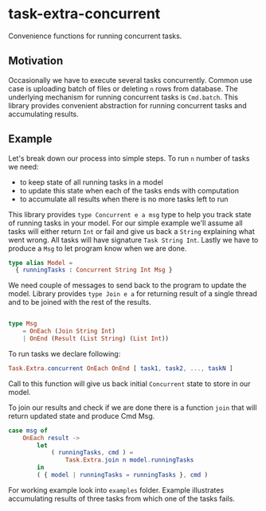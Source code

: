 # task-extra-concurrent

Convenience functions for running concurrent tasks.

## Motivation

Occasionally we have to execute several tasks concurrently. Common use case is uploading batch of files or deleting `n` rows from database. The underlying mechanism for running concurrent tasks is `Cmd.batch`.
This library provides convenient abstraction for running concurrent tasks and accumulating results.


## Example 
Let's break down our process into simple steps. To run `n` number of tasks we need:
* to keep state of all running tasks in a model 
* to update this state when each of the tasks ends with computation
* to accumulate all results when there is no more tasks left to run

This library provides `type Concurrent e a msg` type to help you track state of running tasks in your model. 
For our simple example we'll assume all tasks will either return `Int` or fail and give us back a `String` explaining what went wrong. All tasks will have signature `Task String Int`. Lastly we have to produce a `Msg` to let program know when we are done. 

```elm
type alias Model =
  { runningTasks : Concurrent String Int Msg }
```

We need couple of messages to send back to the program to update the model. Library provides `type Join e a` for returning result of a single thread and to be joined with the rest of the results.

```elm

type Msg
    = OnEach (Join String Int)
    | OnEnd (Result (List String) (List Int))
```

To run tasks we declare following:

```elm 
Task.Extra.concurrent OnEach OnEnd [ task1, task2, ..., taskN ]
```

Call to this function will give us back initial `Concurrent` state to store in our model.

To join our results and check if we are done there is a function `join` that will return updated state and produce Cmd Msg.

```elm
case msg of
    OnEach result -> 
        let 
            ( runningTasks, cmd ) = 
                Task.Extra.join n model.runningTasks
        in 
        ( { model | runningTasks = runningTasks }, cmd )
```

For working example look into `examples` folder. Example illustrates accumulating results of three tasks from which one of the tasks fails.